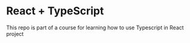 # React + TypeScript

This repo is part of a course for learning how to use Typescript in React project
